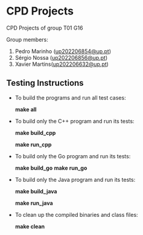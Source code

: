 # CPD Projects

CPD Projects of group T01 G16

Group members:

1. Pedro Marinho (up202206854@up.pt)
2. Sérgio Nossa (up202206856@up.pt)
3. Xavier Martins(up202206632@up.pt)

## Testing Instructions

- To build the programs and run all test cases:

    **make all**

- To build only the C++ program and run its tests:

    **make build_cpp**

    **make run_cpp**


- To build only the Go program and run its tests:

    **make build_go**
    **make run_go**

- To build only the Java program and run its tests:

    **make build_java**

    **make run_java**

- To clean up the compiled binaries and class files:

    **make clean**